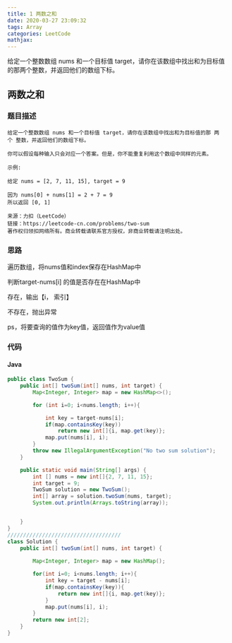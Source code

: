 ```yaml
---
title: 1 两数之和
date: 2020-03-27 23:09:32
tags: Array
categories: LeetCode
mathjax:
---
```


给定一个整数数组 nums 和一个目标值 target，请你在该数组中找出和为目标值的那两个整数，并返回他们的数组下标。

<!-- more -->

## 两数之和

### 题目描述

```
给定一个整数数组 nums 和一个目标值 target，请你在该数组中找出和为目标值的那 两个 整数，并返回他们的数组下标。

你可以假设每种输入只会对应一个答案。但是，你不能重复利用这个数组中同样的元素。

示例:

给定 nums = [2, 7, 11, 15], target = 9

因为 nums[0] + nums[1] = 2 + 7 = 9
所以返回 [0, 1]

来源：力扣（LeetCode）
链接：https://leetcode-cn.com/problems/two-sum
著作权归领扣网络所有。商业转载请联系官方授权，非商业转载请注明出处。
```

### 思路

 遍历数组，将nums值和index保存在HashMap中

 判断target-nums[i] 的值是否存在在HashMap中

存在，输出【i， 索引】

 不存在，抛出异常

ps，将要查询的值作为key值，返回值作为value值

### 代码

#### Java

```java
public class TwoSum {
    public int[] twoSum(int[] nums, int target) {
        Map<Integer, Integer> map = new HashMap<>();

        for (int i=0; i<nums.length; i++){

            int key = target-nums[i];
            if(map.containsKey(key))
                return new int[]{i, map.get(key)};
            map.put(nums[i], i);
        }
        throw new IllegalArgumentException("No two sum solution");
    }

    public static void main(String[] args) {
        int [] nums = new int[]{2, 7, 11, 15};
        int target = 9;
        TwoSum solution = new TwoSum();
        int[] array = solution.twoSum(nums, target);
        System.out.println(Arrays.toString(array));


    }
}
////////////////////////////////////
class Solution {
    public int[] twoSum(int[] nums, int target) {
        
        Map<Integer, Integer> map = new HashMap();

        for(int i=0; i<nums.length; i++){
            int key = target - nums[i];
            if(map.containsKey(key)){
                return new int[]{i, map.get(key)};
            }
            map.put(nums[i], i);
        }
        return new int[2];
    }
}
```






